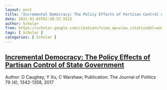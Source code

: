 ```yaml
---
layout: post
title: "Incremental Democracy: The Policy Effects of Partisan Control of State Government"
date: 2021-01-01T01:58:57.551Z
author: Scholar
from: https://scholar.google.com/citations?view_op=view_citation&hl=en&user=eUlyRJ4AAAAJ&citation_for_view=eUlyRJ4AAAAJ:UxriW0iASnsC
tags: [ Scholar ]
categories: [ Scholar ]
---
```

<!--1609466337551-->
[Incremental Democracy: The Policy Effects of Partisan Control of State Government](https://scholar.google.com/citations?view_op=view_citation&hl=en&user=eUlyRJ4AAAAJ&citation_for_view=eUlyRJ4AAAAJ:UxriW0iASnsC)
------

<div>
Author: D Caughey, Y Xu, C Warshaw; Publication: The Journal of Politics 79 (4), 1342-1358, 2017
</div>
